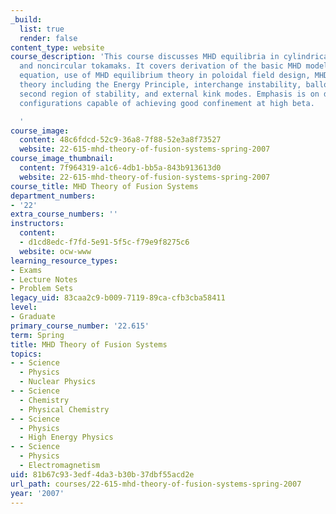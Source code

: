 ```yaml
---
_build:
  list: true
  render: false
content_type: website
course_description: 'This course discusses MHD equilibria in cylindrical, toroidal,
  and noncircular tokamaks. It covers derivation of the basic MHD model from the Boltzmann
  equation, use of MHD equilibrium theory in poloidal field design, MHD stability
  theory including the Energy Principle, interchange instability, ballooning modes,
  second region of stability, and external kink modes. Emphasis is on discovering
  configurations capable of achieving good confinement at high beta.

  '
course_image:
  content: 48c6fdcd-52c9-36a8-7f88-52e3a8f73527
  website: 22-615-mhd-theory-of-fusion-systems-spring-2007
course_image_thumbnail:
  content: 7f964319-a1c6-4db1-bb5a-843b913613d0
  website: 22-615-mhd-theory-of-fusion-systems-spring-2007
course_title: MHD Theory of Fusion Systems
department_numbers:
- '22'
extra_course_numbers: ''
instructors:
  content:
  - d1cd8edc-f7fd-5e91-5f5c-f79e9f8275c6
  website: ocw-www
learning_resource_types:
- Exams
- Lecture Notes
- Problem Sets
legacy_uid: 83caa2c9-b009-7119-89ca-cfb3cba58411
level:
- Graduate
primary_course_number: '22.615'
term: Spring
title: MHD Theory of Fusion Systems
topics:
- - Science
  - Physics
  - Nuclear Physics
- - Science
  - Chemistry
  - Physical Chemistry
- - Science
  - Physics
  - High Energy Physics
- - Science
  - Physics
  - Electromagnetism
uid: 81b67c93-3edf-4da3-b30b-37dbf55acd2e
url_path: courses/22-615-mhd-theory-of-fusion-systems-spring-2007
year: '2007'
---
```

